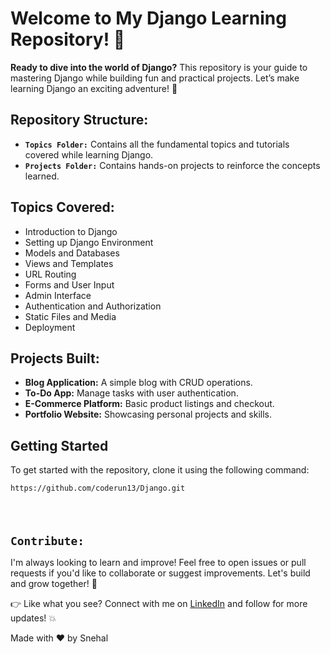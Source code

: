 <!DOCTYPE html>
<html lang="en">
<head>
    <meta charset="UTF-8">
    <meta name="viewport" content="width=device-width, initial-scale=1.0">
    <title></title>
</head>
<body>
    <div class="container">
        <h1>Welcome to My Django Learning Repository! 🤖</h1>
        <p><strong>Ready to dive into the world of Django?</strong> This repository is your guide to mastering Django while building fun and practical projects. Let’s make learning Django an exciting adventure! 🚀</p>
        <h2>Repository Structure:</h2>
        <ul>
            <li><strong><code>Topics Folder:</code></strong> Contains all the fundamental topics and tutorials covered while learning Django.</li>
            <li><strong><code>Projects Folder:</code></strong> Contains hands-on projects to reinforce the concepts learned.</li>
        </ul>
        <h2>Topics Covered:</h2>
        <ul>
            <li>Introduction to Django</li>
            <li>Setting up Django Environment</li>
            <li>Models and Databases</li>
            <li>Views and Templates</li>
            <li>URL Routing</li>
            <li>Forms and User Input</li>
            <li>Admin Interface</li>
            <li>Authentication and Authorization</li>
            <li>Static Files and Media</li>
            <li>Deployment</li>
        </ul>
        <h2>Projects Built:</h2>
        <ul>
            <li><strong>Blog Application:</strong> A simple blog with CRUD operations.</li>
            <li><strong>To-Do App:</strong> Manage tasks with user authentication.</li>
            <li><strong>E-Commerce Platform:</strong> Basic product listings and checkout.</li>
            <li><strong>Portfolio Website:</strong> Showcasing personal projects and skills.</li>
        </ul>
           <div><h2>Getting Started</h2>
    <p>To get started with the repository, clone it using the following command:</p>
    <pre><code>https://github.com/coderun13/Django.git</pre>
        <h2>Contribute:</h2></code>
        <p>I'm always looking to learn and improve! Feel free to open issues or pull requests if you'd like to collaborate or suggest improvements. Let's build and grow together! 🤝</p>          </div>
        <div class="cta">
            <p>👉 Like what you see? Connect with me on <a href="https://www.linkedin.com/in/coderunsnehal/" target="_blank">LinkedIn</a> and follow for more updates! 💥</p>
        </div>
        <div class="footer">
            <p>Made with ❤️ by Snehal </p>
        </div>
    </div>
</body>
</html>
 
 
